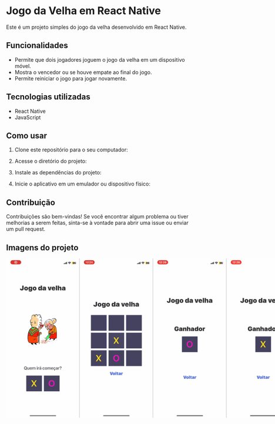 # Jogo da Velha em React Native

Este é um projeto simples do jogo da velha desenvolvido em React Native.

## Funcionalidades

- Permite que dois jogadores joguem o jogo da velha em um dispositivo móvel.
- Mostra o vencedor ou se houve empate ao final do jogo.
- Permite reiniciar o jogo para jogar novamente.

## Tecnologias utilizadas

- React Native
- JavaScript

## Como usar

1. Clone este repositório para o seu computador:

2. Acesse o diretório do projeto:

3. Instale as dependências do projeto:

4. Inicie o aplicativo em um emulador ou dispositivo físico:

## Contribuição

Contribuições são bem-vindas! Se você encontrar algum problema ou tiver melhorias a serem feitas, sinta-se à vontade para abrir uma issue ou enviar um pull request.

## Imagens do projeto
<div style="display: flex">
  <img src="src/assets/img/1.jpeg" width="200px" height="auto">
  <img src="src/assets/img/2.jpeg" width="200px" height="auto">
  <img src="src/assets/img/3.jpeg" width="200px" height="auto">
  <img src="src/assets/img/4.jpeg" width="200px" height="auto">
  <img src="src/assets/img/5.jpeg" width="200px" height="auto">
</div>


